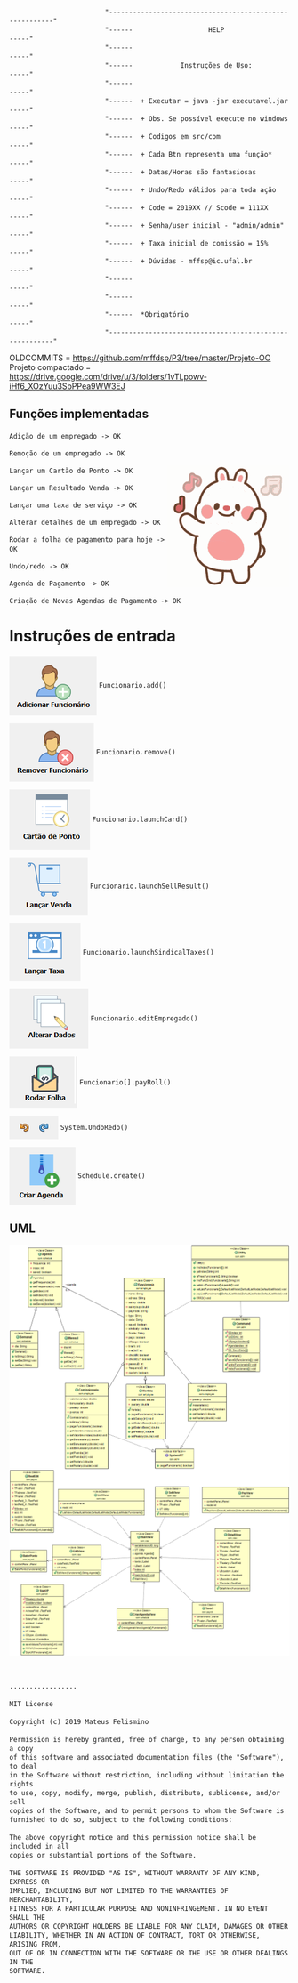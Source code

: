 
                            "--------------------------------------------------------"
                            "------                   HELP                      -----"
                            "------                                             -----"
                            "------            Instruções de Uso:               -----"
                            "------                                             -----"
                            "------  + Executar = java -jar executavel.jar      -----"
                            "------  + Obs. Se possível execute no windows      -----"
                            "------  + Codigos em src/com                       -----"
                            "------  + Cada Btn representa uma função*          -----"  
                            "------  + Datas/Horas são fantasiosas              -----"
                            "------  + Undo/Redo válidos para toda ação         -----"
                            "------  + Code = 2019XX // Scode = 111XX           -----"
                            "------  + Senha/user inicial - "admin/admin"       -----"
                            "------  + Taxa inicial de comissão = 15%           -----"
                            "------  + Dúvidas - mffsp@ic.ufal.br               -----"
                            "------                                             -----"
                            "------                                             -----"
                            "------  *Obrigatório                               -----"
                            "--------------------------------------------------------"
      
      

OLDCOMMITS = https://github.com/mffdsp/P3/tree/master/Projeto-OO
Projeto compactado = https://drive.google.com/drive/u/3/folders/1vTLpowv-iHf6_XOzYuu3SbPPea9WW3EJ

## Funções implementadas

`Adição de um empregado -> OK`

`Remoção de um empregado -> OK`

<img src="srcIcon/tenor.gif" align= "right">

`Lançar um Cartão de Ponto -> OK`

`Lançar um Resultado Venda -> OK`

`Lançar uma taxa de serviço -> OK`

`Alterar detalhes de um empregado -> OK`

`Rodar a folha de pagamento para hoje -> OK`

`Undo/redo -> OK`

`Agenda de Pagamento -> OK`

`Criação de Novas Agendas de Pagamento -> OK`

# Instruções de entrada
 
<img src="srcIcon/ADDICON.png" align= "center"> `Funcionario.add()`

 <img src="srcIcon/REMOVEICON.png" align= "center">  `Funcionario.remove()`

 <img src="srcIcon/PONTOICON.png" align= "center"> `Funcionario.launchCard()`

 <img src="srcIcon/VENDAICON.png" align= "center"> `Funcionario.launchSellResult()`

 <img src="srcIcon/TAXAICON.png" align= "center"> `Funcionario.launchSindicalTaxes()`

 <img src="srcIcon/EDITICON.png" align= "center"> `Funcionario.editEmpregado()`

 <img src="srcIcon/FOLHAICON.png" align= "center"> `Funcionario[].payRoll()`

 <img src="srcIcon/REDOICON.png" align= "center"> `System.UndoRedo()`
 
<img src="srcIcon/AGENDAICON.png" align= "center"> `Schedule.create()`






## UML

<img src="UMLFUNC.png" align= "center">

<img src="UMLView.png" align= "center">

```


.................

MIT License

Copyright (c) 2019 Mateus Felismino

Permission is hereby granted, free of charge, to any person obtaining a copy
of this software and associated documentation files (the "Software"), to deal
in the Software without restriction, including without limitation the rights
to use, copy, modify, merge, publish, distribute, sublicense, and/or sell
copies of the Software, and to permit persons to whom the Software is
furnished to do so, subject to the following conditions:

The above copyright notice and this permission notice shall be included in all
copies or substantial portions of the Software.

THE SOFTWARE IS PROVIDED "AS IS", WITHOUT WARRANTY OF ANY KIND, EXPRESS OR
IMPLIED, INCLUDING BUT NOT LIMITED TO THE WARRANTIES OF MERCHANTABILITY,
FITNESS FOR A PARTICULAR PURPOSE AND NONINFRINGEMENT. IN NO EVENT SHALL THE
AUTHORS OR COPYRIGHT HOLDERS BE LIABLE FOR ANY CLAIM, DAMAGES OR OTHER
LIABILITY, WHETHER IN AN ACTION OF CONTRACT, TORT OR OTHERWISE, ARISING FROM,
OUT OF OR IN CONNECTION WITH THE SOFTWARE OR THE USE OR OTHER DEALINGS IN THE
SOFTWARE.

